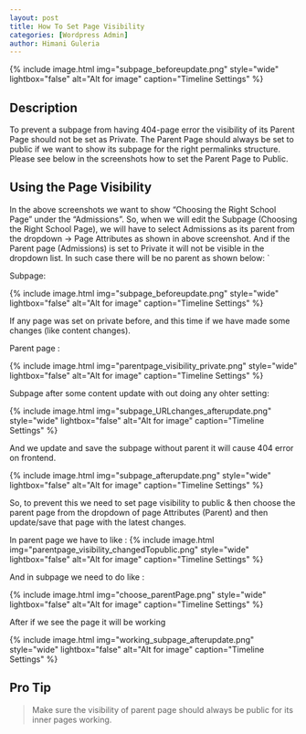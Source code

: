 ```yaml
---
layout: post
title: How To Set Page Visibility  
categories: [Wordpress Admin]
author: Himani Guleria
---
```

{% include image.html img="subpage_beforeupdate.png" style="wide" lightbox="false" alt="Alt for image" caption="Timeline Settings" %}


## Description

To prevent a subpage from having 404-page error the visibility of its Parent Page should not be set as Private. The Parent Page should always be set to public if we want to show its subpage for the right permalinks structure. Please see below in the screenshots how to set the Parent Page to Public. 


## Using the Page Visibility

In the above screenshots we want to show “Choosing the Right School Page” under the “Admissions”. So, when we will edit the Subpage (Choosing the Right School Page), we will have to select Admissions as its parent from the dropdown -> Page Attributes as shown in above screenshot. And if the Parent page (Admissions) is set to Private it will not be visible in the dropdown list. In such case there will be no parent as shown below: `

Subpage: 

{% include image.html img="subpage_beforeupdate.png" style="wide" lightbox="false" alt="Alt for image" caption="Timeline Settings" %}

If any page was set on private before, and this time if we have made some changes (like content changes). 

Parent page :

{% include image.html img="parentpage_visibility_private.png" style="wide" lightbox="false" alt="Alt for image" caption="Timeline Settings" %}

Subpage after some content update with out doing any ohter setting:

{% include image.html img="subpage_URLchanges_afterupdate.png" style="wide" lightbox="false" alt="Alt for image" caption="Timeline Settings" %}


And we update and save the subpage without parent it will cause 404 error on frontend.  

{% include image.html img="subpage_afterupdate.png" style="wide" lightbox="false" alt="Alt for image" caption="Timeline Settings" %}

So, to prevent this we need to set page visibility to public & then choose the parent page from the dropdown of page Attributes (Parent) and then update/save that page with the latest changes. 


In parent page we have to like :
{% include image.html img="parentpage_visibility_changedTopublic.png" style="wide" lightbox="false" alt="Alt for image" caption="Timeline Settings" %}

And in subpage we need to do like :

{% include image.html img="choose_parentPage.png" style="wide" lightbox="false" alt="Alt for image" caption="Timeline Settings" %}

After if we see the page it will be working

{% include image.html img="working_subpage_afterupdate.png" style="wide" lightbox="false" alt="Alt for image" caption="Timeline Settings" %}
  

## Pro Tip
> Make sure the visibility of parent page should always be public for its inner pages working.
